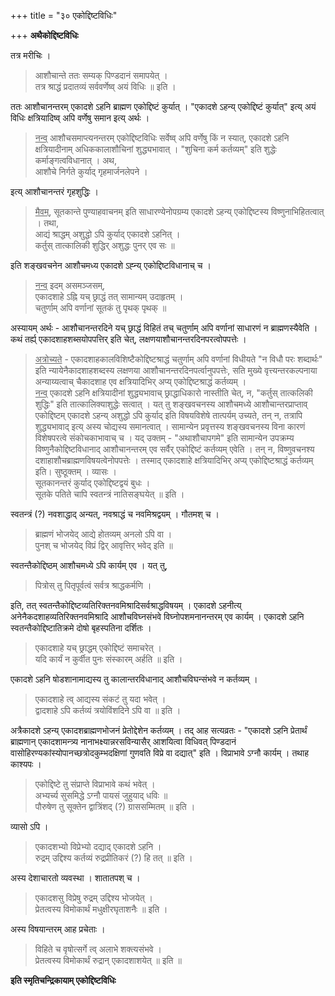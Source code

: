 +++
title = "३० एकोद्दिष्टविधिः"

+++
**अथैकोद्दिष्टविधिः**

तत्र मरीचिः ।

> आशौचान्ते ततः सम्यक् पिण्डदानं समापयेत् ।  
> तत्र श्राद्धं प्रदातव्यं सर्ववर्णेष्व् अयं विधिः ॥ इति ।

ततः आशौचानन्तरम् एकादशे ऽहनि ब्राह्मण एकोद्दिष्टं कुर्यात् । "एकादशे ऽहन्य् एकोद्दिष्टं कुर्यात्" इत्य् अयं विधिः क्षत्रियादिष्व् अपि वर्णेषु समान इत्य् अर्थः । 

> <u>नन्व्</u> आशौचसमाप्त्यनन्तरम् एकोद्दिष्टविधिः सर्वेष्व् अपि वर्णेषु किं न स्यात्, एकादशे ऽहनि क्षत्रियादीनाम् अधिककालाशौचिनां शुद्ध्यभावात् । "शुचिना कर्म कर्तव्यम्" इति शुद्धेः कर्माङ्गत्वविधानात् । अथ,  
> आशौचे निर्गते कुर्याद् गृहमार्जनलेपने ।

इत्य् आशौचानन्तरं गृहशुद्धिः । 

> <u>मैवम्</u>, सूतकान्ते पुण्याहवाचनम् इति साधारण्येनोपग्रम्य एकादशे ऽहन्य् एकोद्दिष्टस्य विष्णुनाभिहितत्वात् । तथा,  
> आद्यं श्राद्धम् अशुद्धो ऽपि कुर्याद् एकादशे ऽहनित् ।  
> कर्तुस् तात्कालिकी शुद्धिर् अशुद्धः पुनर् एव सः ॥

इति शङ्खवचनेन आशौचमध्य एकादशे ऽह्न्य् एकोद्दिष्टविधानाच् च । 

> <u>नन्व्</u> इदम् असमञ्जसम्,  
> एकादशाहे ऽह्नि यच् छ्राद्धं तत् सामान्यम् उदाहृतम् ।  
> चतुर्णाम् अपि वर्णानां सूतकं तु पृथक् पृथक् ॥

अस्यायम् अर्थः -  आशौचानन्तरदिने यच् छ्राद्धं विहितं तच् चतुर्णाम् अपि वर्णानां साधारणं न ब्राह्मणस्यैवेति । कथं तर्ह्य् एकादशाहशब्सयोपपत्तिर् इति चेत्, लक्षणयाशौचानन्तरदिनपरत्वोपपत्तेः । 

> <u>अत्रोच्यते</u> -  एकादशाहकालविशिष्टैकोद्दिष्टश्राद्धं चतुर्णाम् अपि वर्णानां विधीयते "न विधौ परः शब्दार्थः" इति न्यायेनैकादशाहशब्दस्य लक्षणया आशौचानन्तरदिनपर्त्वानुपपत्तेः, सति मुख्ये वृत्त्यन्तरकल्पनाया अन्याय्यत्वाच् चैकादशाह एव क्षत्रियादिभिर् अप्य् एकोद्दिष्टश्राद्धं कर्तव्यम् ।   
> <u>नन्व्</u> एकादशे ऽहनि क्षत्रियादीनां शुद्ध्यभावाच् छ्राद्धाधिकारो नास्तीति चेत्, न, "कर्तुस् तात्कलिकी शुद्धिः" इति तात्कालिक्याशुद्धेः सत्वात् । यत् तु शङ्खवचनस्य आशौचमध्ये आशौचान्तरप्राप्ताव् एकोद्दिष्टम् एकादशे ऽहन्य् अशुद्धो ऽपि कुर्याद् इति विषयविशेषे तात्पर्यम् उच्यते, तन् न, तत्रापि शुद्ध्यभावाद् इत्य् अस्य चोद्यस्य समानत्वात् । सामान्येन प्रवृत्तस्य शङ्खवचनस्य विना कारणं विशेषपरत्वे संकोचकाभावाच् च । यद् उक्तम् -  "अथाशौचापगमे" इति सामान्येन उपक्रम्य विष्णुनैकोद्दिष्टविधानाद् आशौचानन्तरम् एव सर्वैर् एकोद्दिष्टं कर्तव्यम् एवेति । तन् न, विष्णुवचनश्य दशाहाशौचब्राह्मणविषयत्वेनोपपत्तेः । तस्माद् एकादशाहे क्षत्रियादिभिर् अप्य् एकोद्दिष्टश्राद्धं कर्तव्यम् इति। सुष्ठूक्तम् । व्यासः ।  
> सूतकानन्तरं कुर्याद् एकोद्दिष्टद्वयं बुधः ।  
> सूतके पतिते चापि स्वतन्त्रं नातिसङ्घयेत् ॥ इति ।

स्वतन्त्रं (?) नवशाद्धाद् अन्यत्, नवश्राद्धं च नवमिश्रद्वयम् । गौतमश् च ।

> ब्राह्मणं भोजयेद् आद्ये होतव्यम् अनलो ऽपि वा ।  
> पुनश् च भोजयेद् विप्रं द्विर् आवृत्तिर् भवेद् इति ॥

स्वतन्तैकोद्दिष्ठम् आशौचमध्ये ऽपि कार्यम् एव । यत् तु,

> पित्रोस् तु पितृपूर्वत्वं सर्वत्र श्राद्धकर्मणि ।

इति, तत् स्वतन्तैकोद्दिष्टव्यतिरिक्तनवमिश्रादिसर्वश्राद्धविषयम् । एकादशे ऽहनीत्य् अनेनैकदशाहव्यतिरिक्तनवमिश्रादि आशौचविघ्नसंभवे विघ्नोपशमनानन्तरम् एव कार्यम् । एकादशे ऽहनि स्वतन्तैकोद्दिष्टातिक्रमे दोषो बृहस्पतिना दर्शितः ।

> एकादशाहे यच् छ्राद्धम् एकोद्दिष्टं समाचरेत् ।  
> यदि कार्यं न कुर्वीत पुनः संस्कारम् अर्हति ॥ इति ।

एकादशे ऽहनि षोडशानामाद्यस्य तु कालान्तरविधानाद् आशौचविघन्संभवे न कर्तव्यम् ।

> एकादशाहे त्व् आद्यस्य संकटं तु यदा भवेत् ।  
> द्वादशाहे ऽपि कर्तव्यं त्रयोविंशदिने ऽपि वा ॥ इति ।

अत्रैकादशे ऽहन्य् एकादशब्राह्मणभोजनं प्रेतोद्देशेन कर्तव्यम् । तद् आह सत्यव्रतः -  "एकादशे ऽहनि प्रेतार्थं ब्राह्मणान् एकादशामन्त्र्य नानाभक्ष्यान्नरसविन्यासैर् आशयित्वा विधिवत् पिण्डदानं वासोहिरण्यकांस्योपानच्छत्रोदकुम्भदक्षिणां गुणवति विप्रे वा दद्यात्" इति । विप्राभावे ऽग्नौ कार्यम् । तथाह काश्यपः ।

> एकोद्दिष्टे तु संप्राप्ते विप्राभावे कथं भवेत् ।  
> अभ्यर्च्य सुसमिद्धे ऽग्नौ पायसं जुहुयाद् धविः ॥  
> पौरुषेण तु सूक्तेन द्वात्रिंशद् (?) ग्राससम्मितम् ॥ इति ।

व्यासो ऽपि ।

> एकादशभ्यो विप्रेभ्यो दद्याद् एकादशे ऽहनि ।  
> रुद्रम् उद्दिश्य कर्तव्यं रुद्रप्रीतिकरं (?) हि तत् ॥ इति ।

अस्य देशाचारतो व्यवस्था । शातातपश् च ।

> एकादशसु विप्रेषु रुद्रम् उद्दिश्य भोजयेत् ।  
> प्रेतत्वस्य विमोकार्थं मधुक्षीरघृताशनैः ॥ इति ।

अस्य विषयान्तरम् आह प्रचेताः ।

> विहिते च वृषोत्सर्गे त्व् अलाभे शक्त्यसंभवे ।  
> प्रेतत्वस्य विमोकार्थं रुद्रान् एकादशाशयेत् ॥ इति ॥

**इति स्मृतिचन्द्रिकायाम् एकोद्दिष्टविधिः**
